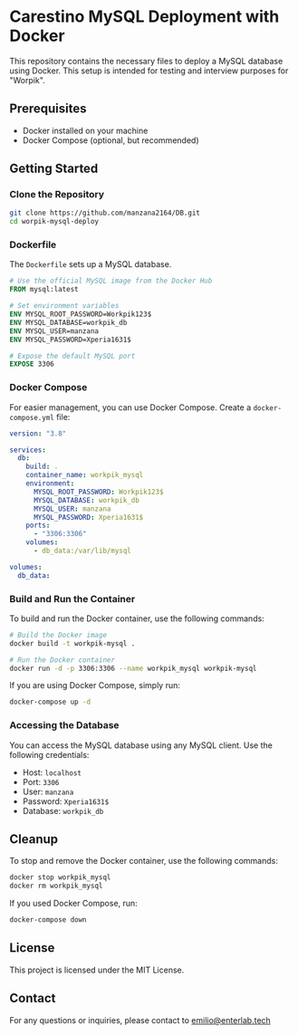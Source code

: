 # Carestino MySQL Deployment with Docker

This repository contains the necessary files to deploy a MySQL database using Docker. This setup is intended for testing and interview purposes for "Worpik".

## Prerequisites

- Docker installed on your machine
- Docker Compose (optional, but recommended)

## Getting Started

### Clone the Repository

```bash
git clone https://github.com/manzana2164/DB.git
cd worpik-mysql-deploy
```

### Dockerfile

The `Dockerfile` sets up a MySQL database.

```dockerfile
# Use the official MySQL image from the Docker Hub
FROM mysql:latest

# Set environment variables
ENV MYSQL_ROOT_PASSWORD=Workpik123$
ENV MYSQL_DATABASE=workpik_db
ENV MYSQL_USER=manzana
ENV MYSQL_PASSWORD=Xperia1631$

# Expose the default MySQL port
EXPOSE 3306
```

### Docker Compose

For easier management, you can use Docker Compose. Create a `docker-compose.yml` file:

```yaml
version: "3.8"

services:
  db:
    build: .
    container_name: workpik_mysql
    environment:
      MYSQL_ROOT_PASSWORD: Workpik123$
      MYSQL_DATABASE: workpik_db
      MYSQL_USER: manzana
      MYSQL_PASSWORD: Xperia1631$
    ports:
      - "3306:3306"
    volumes:
      - db_data:/var/lib/mysql

volumes:
  db_data:
```

### Build and Run the Container

To build and run the Docker container, use the following commands:

```bash
# Build the Docker image
docker build -t workpik-mysql .

# Run the Docker container
docker run -d -p 3306:3306 --name workpik_mysql workpik-mysql
```

If you are using Docker Compose, simply run:

```bash
docker-compose up -d
```

### Accessing the Database

You can access the MySQL database using any MySQL client. Use the following credentials:

- Host: `localhost`
- Port: `3306`
- User: `manzana`
- Password: `Xperia1631$`
- Database: `workpik_db`

## Cleanup

To stop and remove the Docker container, use the following commands:

```bash
docker stop workpik_mysql
docker rm workpik_mysql
```

If you used Docker Compose, run:

```bash
docker-compose down
```

## License

This project is licensed under the MIT License.

## Contact

For any questions or inquiries, please contact to emilio@enterlab.tech

